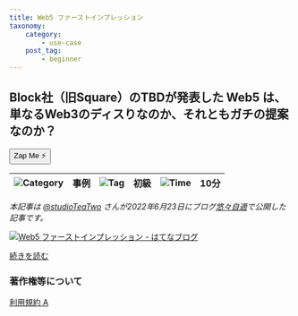 ```yaml
---
title: Web5 ファーストインプレッション
taxonomy:
    category:
        - use-case
    post_tag:
        - beginner
---
```


## Block社（旧Square）のTBDが発表した Web5 は、単なるWeb3のディスりなのか、それともガチの提案なのか？
<button class="zap-button" data-npub="npub1xkym0yaewlz0qfghtt7hjtnu28fxaa5rk3wtcek9d3x3ft2ns3lq775few" data-relays="wss://relay.damus.io,wss://relay.snort.social,wss://nostr.wine,wss://relay.nostr.band">Zap Me ⚡</button>

|  ![Category](/_images/category.png)  |  事例  |  ![Tag](/_images/tag.png)  |  初級  | ![Time](/_images/timer.png)  |  10分  |
| ---- | ---- | ---- | ---- | ---- | ---- |

*本記事は [@studioTeaTwo](https://twitter.com/studioTeaTwo/) さんが2022年6月23日にブログ[悠々自適](https://teatwo.hatenablog.com/)で公開した記事です。*

[![Web5 ファーストインプレッション - はてなブログ](/_images/web5_first_impression.png)](https://teatwo.hatenablog.com/entry/2022/06/23/221218)

[続きを読む](https://teatwo.hatenablog.com/entry/2022/06/23/221218)


### 著作権等について
[利用規約 A](https://lostinbitcoin.jp/copyright/#uaa)
